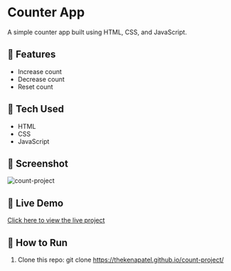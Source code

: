 # Counter App

A simple counter app built using HTML, CSS, and JavaScript.

## 🔧 Features

- Increase count
- Decrease count
- Reset count

## 🚀 Tech Used

- HTML
- CSS
- JavaScript

## 📸 Screenshot

![count-project](https://github.com/user-attachments/assets/bf61249e-f66e-49c6-81b6-97c9386e873b)

## 🔗 Live Demo

[Click here to view the live project](https://your-netlify-link.com) <!-- (count-projectapp.netlify.app) -->

## 📁 How to Run

1. Clone this repo: git clone  https://thekenapatel.github.io/count-project/





